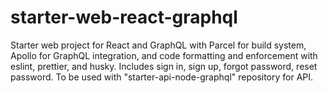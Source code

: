 # starter-web-react-graphql
Starter web project for React and GraphQL with Parcel for build system, Apollo for GraphQL integration, and code formatting and enforcement with eslint, prettier, and husky. Includes sign in, sign up, forgot password, reset password. To be used with "starter-api-node-graphql" repository for API.
